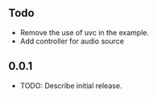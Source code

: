 ## Todo
- Remove the use of uvc in the example. 
- Add controller for audio source

## 0.0.1

* TODO: Describe initial release.

